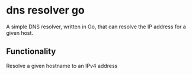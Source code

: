 # dns resolver go
A simple DNS resolver, written in Go, that can resolve the IP address for a given host.

## Functionality

Resolve a given hostname to an IPv4 address

